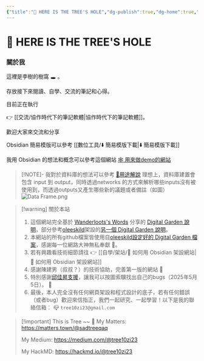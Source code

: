 ```yaml
---
{"title":"🌲 HERE IS THE TREE'S HOLE","dg-publish":true,"dg-home":true,"tags":["DigitalGarden","obsidian","self_learing","website_design","gardenEntry"],"status":"⚒️ Doing","permalink":"/🌲 HERE IS THE TREE'S HOLE/","dgPassFrontmatter":true,"created":"2025-05-04T16:52:57.499+08:00","updated":"2025-05-10T19:47:04.197+08:00"}
---
```



# 🌲 HERE IS THE TREE'S HOLE


### 關於我

這裡是李樹的樹窩 🕳️ 。

存放接下來閱讀、自學、交流的筆記和心得。

目前正在執行

👉 [[交流/協作時代下的筆記軟體\|協作時代下的筆記軟體]]。

歡迎大家來交流和分享

Obsidian 簡易模版可以參考 [[數位工具/⬇️ 簡易模版下載\|⬇️ 簡易模版下載]]

我用 Obsidian 的想法和概念可以參考這個網站 [🕸️ 用來做demo的網站](https://dataframe-example.netlify.app)

> [!NOTE]- 我對於資料庫的想法可以參考 [🧪用途解說](https://dataframe-example.netlify.app/🧪%20用途解說/)
> 理想上，資料庫建置會包含 input 到 output，同時透過networks 的方式來解析哪些inputs沒有被使用到，而透過outputs又產生哪些新的議題或者備註（如圖）
> ![Data Frame.png](/img/user/img/Data%20Frame.png)


> [!warning] 關於本站
> 1. 這個網站完全基於 [Wanderloots's Words](https://wanderloots.xyz/) 分享的 [Digital Garden 說明](https://wanderloots.xyz/digital-garden/tutorials/how-to-publish-obsidian-notes-website-for-free-digital-garden-or-blog/)，部分參考[oleeskild](https://github.com/oleeskild/obsidian-digital-garden)架設的[另一個 Digital Garden 說明](https://dg-docs.ole.dev/)。 
> 2. 本網站的所有github檔案皆使用自[oleeskild設定好的 Digital Garden 檔案](https://github.com/oleeskild/digitalgarden)，感謝每一位網路大神無私奉獻 🙏。   
> 3. 若有興趣看技術細節請往 👉 [[自學/架站/🔖 如何用 Obsidian 架設網站\|🔖 如何用 Obsidian 架設網站]]
> 4. 感謝陳建男（叔叔？）的技術協助，完善第一版的網站 🥺
> 5. 特別感謝[邱佳昇支援](https://www.facebook.com/share/p/16YThn4q9h/)，讓我可以按圖索驥找出自己的bugs（2025年5月5日）。 🥳
> 6. 最後，本人完全沒有任何網頁架設和程式設計的底子，若有任何錯誤（或者bug）歡迎來信指正，我們一起研究、一起學習！以下是我的聯絡信箱：
>    📪 `tree10zi23@gmail.com`




> [!important] This is Tree ~~ 🎄
> My Matters: https://matters.town/@sadtreeqaq
> 
> My Medium: https://medium.com/@tree10zi23
> 
> My HackMD: https://hackmd.io/@tree10zi23
